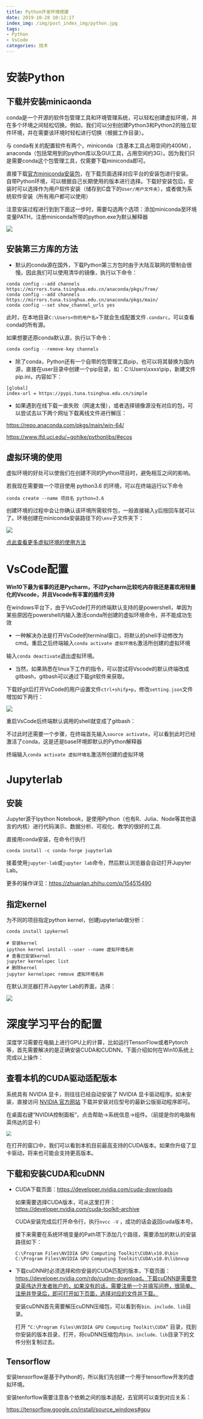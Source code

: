 ```yaml
---
title: Python开发环境搭建
date: 2019-10-28 10:12:17
index_img: /img/post_index_img/python.jpg
tags: 
- Python
- VsCode
categories: 技术
---
```


# 安装Python

## 下载并安装minicaonda

conda是一个开源的软件包管理工具和环境管理系统，可以轻松创建虚拟环境，并在多个环境之间轻松切换。例如，我们可以分别创建Python3和Python2的独立软件环境，并在需要该环境时轻松进行切换（根据工作目录）。

与 conda有关的配置软件有两个，miniconda（含基本工具占用空间约400M），anaconda（包括常用到的python库以及GUI工具，占用空间约3G）。因为我们只是需要conda这个包管理工具，仅需要下载miniconda即可。

直接下载[官方miniconda安装包](https://conda.io/miniconda.html)，在下载页面选择对应平台的安装包进行安装。 自带Python环境，可以根据自己长期使用的版本进行选择。下载好安装包后，安装时可以选择作为用户软件安装（储存到C盘下的`User/用户文件夹`），或者做为系统软件安装（所有用户都可以使用）

注意安装过程进行到到下面这一步时，需要勾选两个选项：添加miniconda至环境变量PATH，注册miniconda所带的python.exe为默认解释器

![](https://raw.githubusercontent.com/xiangli-bjtu/Blog-images-hosting/main/img/miniconda.png)

## 安装第三方库的方法

* 默认的conda源在国外，下载Python第三方包时由于大陆互联网的管制会很慢。因此我们可以使用清华的镜像，执行以下命令：

```text
conda config --add channels https://mirrors.tuna.tsinghua.edu.cn/anaconda/pkgs/free/
conda config --add channels https://mirrors.tuna.tsinghua.edu.cn/anaconda/pkgs/main/
conda config --set show_channel_urls yes
```

此时，在本地目录` C:\Users<你的用户名> `下就会生成配置文件`.condarc`，可以查看conda的所有源。

如果想要还原conda默认源，执行以下命令：

```python
conda config --remove-key channels
```

* 除了conda，Python还有一个自带的包管理工具pip，也可以将其替换为国内源，直接在user目录中创建一个pip目录，如：C:\Users\xxxx\pip，新建文件pip.ini，内容如下：

```text
[global]
index-url = https://pypi.tuna.tsinghua.edu.cn/simple
```

* 如果遇到在线下载一直失败（网速太慢），或者选择镜像源没有对应的包，可以尝试去以下两个网址下载离线文件进行解压：

https://repo.anaconda.com/pkgs/main/win-64/

https://www.lfd.uci.edu/~gohlke/pythonlibs/#ecos

## 虚拟环境的使用

虚拟环境的好处可以使我们在创建不同的Python项目时，避免相互之间的影响。

若我现在需要做一个项目使用 python3.6 的环境，可以在终端运行以下命令

```text
conda create --name 项目名 python=3.6
```

创建环境的过程中会让你确认该环境所需软件包，一般直接输入y后按回车就可以了。环境创建在miniconda安装路径下的`\env`子文件夹下：

![](https://raw.githubusercontent.com/xiangli-bjtu/Blog-images-hosting/main/img/env_location.JPG)

[点此查看更多虚拟环境的使用方法](https://blog.csdn.net/lyy14011305/article/details/59500819)



# VsCode配置

**Win10下最为省事的还是Pycharm，不过Pycharm比较吃内存我还是喜欢用轻量化的Vscode，并且Vscode有丰富的插件支持**

在windows平台下，由于VsCode打开的终端默认支持的是powershell，单因为某些原因在powershell内输入激活conda所创建的虚拟环境命令，并不能成功生效

* 一种解决办法是打开VsCode的terminal窗口，将默认的shell手动修改为cmd。重启之后终端输入`conda activate 虚拟环境名`激活所创建的虚拟环境

输入`conda deactivate`退出虚拟环境。

* 当然，如果熟悉在linux下工作的指令，可以尝试将Vscode的默认终端改成gitbash，gitbash可以通过下载git软件来获取。

下载好git后打开VsCode的用户设置文件`ctrl+shifp+p`，修改`setting.json`文件增加如下两行：

![](https://raw.githubusercontent.com/xiangli-bjtu/Blog-images-hosting/main/img/modify_setting.JPG)

重启VsCode后终端默认调用的shell就变成了gitbash：

不过此时还需要一个步骤，在终端首先输入`source activate`，可以看到此时已经激活了conda，这是还是base环境即默认的Python解释器

终端输入`conda activate 虚拟环境名`激活所创建的虚拟环境



# Jupyterlab

## 安装

Jupyter源于Ipython Notebook，是使用Python（也有R、Julia、Node等其他语言的内核）进行代码演示、数据分析、可视化、教学的很好的工具.

直接用conda安装，在命令行执行

```text
conda install -c conda-forge jupyterlab
```

接着使用`jupyter-lab`或`jupyter lab`命令，然后默认浏览器会自动打开Jupyter Lab。

更多的操作详见：https://zhuanlan.zhihu.com/p/154515490

## 指定kernel

为不同的项目指定python kernel，创建jupyterlab做分析：

```
conda install ipykernel

# 安装kernel
ipython kernel install --user --name 虚拟环境名称
# 查看已安装kernel
jupyter kernelspec list
# 删除kernel
jupyter kernelspec remove 虚拟环境名称
```

在默认浏览器打开Jupyter Lab的界面，选择：

![](https://raw.githubusercontent.com/xiangli-bjtu/Blog-images-hosting/main/img/jupyterlab_env.png)



# 深度学习平台的配置

深度学习需要在电脑上进行GPU上的计算，比如运行TensorFlow或者Pytorch等，首先需要解决的是正确安装CUDA和CUDNN，下面介绍如何在Win10系统上完成以上操作：

## 查看本机的CUDA驱动适配版本

系统具有 NVIDIA 显卡，则往往已经自动安装了 NVIDIA 显卡驱动程序。如未安装，直接访问 [NVIDIA 官方网站](https://www.nvidia.com/Download/index.aspx?lang=en-us) 下载并安装对应型号的最新公版驱动程序即可。

在桌面右键“NVIDIA控制面板”，点击帮助->系统信息->组件。（前提是你的电脑有英伟达的显卡）

<img src="https://raw.githubusercontent.com/xiangli-bjtu/Blog-images-hosting/main/img/nvidia_control.png" style="zoom:80%;" />

在打开的窗口中，我们可以看到本机目前最高支持的CUDA版本。如果你升级了显卡驱动，将来也可能会支持更高版本。

## 下载和安装CUDA和cuDNN

* CUDA下载页面：https://developer.nvidia.com/cuda-downloads

  如果需要选择CUDA版本，可从这里打开：https://developer.nvidia.com/cuda-toolkit-archive

  CUDA安装完成后打开命令行，执行`nvcc -V` ，成功的话会返回cuda版本号。

  接下来需要在系统环境变量的Path项下添加几个路径，需要添加的默认的安装路径如下：

  ```text
  C:\Program Files\NVIDIA GPU Computing Toolkit\CUDA\v10.0\bin
  C:\Program Files\NVIDIA GPU Computing Toolkit\CUDA\v10.0\libnvvp
  ```

* 下载cuDNN时必须选择和你安装的CUDA匹配的版本，下载页面：https://developer.nvidia.com/rdp/cudnn-download。下载cuDNN是需要登录英伟达开发者账户的，如果没有的话，需要注册一个并填写问卷，很简单。注册并登录后，即可打开如下页面，选择对应的文件并下载。

  安装cuDNN首先需要解压cuDNN压缩包，可以看到有`bin、include、lib`目录。

  打开 `“C:\Program Files\NVIDIA GPU Computing Toolkit\CUDA”` 目录，找到你安装的版本目录，打开，将cuDNN压缩包内`bin、include、lib`目录下的文件分别复制过去。

## Tensorflow

安装tensorflow是基于Python的，所以我们先创建一个用于tensorflow开发的虚拟环境。

安装tenforflow需要注意各个依赖之间的版本适配，去官网可以查到对应关系：

https://tensorflow.google.cn/install/source_windows#gpu



